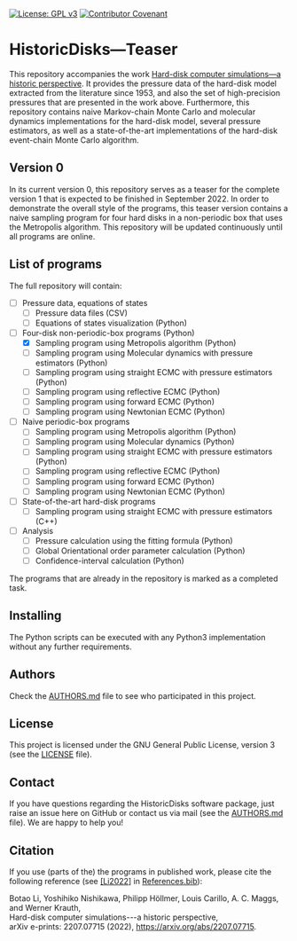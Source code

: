 [![License: GPL v3](https://img.shields.io/badge/License-GPLv3-blue.svg)](LICENSE)
[![Contributor Covenant](https://img.shields.io/badge/Contributor%20Covenant-2.1-4baaaa.svg)](CODE_OF_CONDUCT.md)

# HistoricDisks&mdash;Teaser

This repository accompanies the work 
[Hard-disk computer simulations&mdash;a historic perspective](https://arxiv.org/abs/2207.07715). It provides the 
pressure data of the hard-disk model extracted from the literature since 1953, and also the set of high-precision 
pressures that are presented in the work above. Furthermore, this repository contains naive Markov-chain Monte Carlo 
and molecular dynamics implementations for the hard-disk model, several pressure estimators, as well as a 
state-of-the-art implementations of the hard-disk event-chain Monte Carlo algorithm.

## Version 0

In its current version 0, this repository serves as a teaser for the complete version 1 that is expected to be finished 
in September 2022. In order to demonstrate the overall style of the programs, this teaser version contains a naive 
sampling program for four hard disks in a non-periodic box that uses the Metropolis algorithm. This repository will
be updated continuously until all programs are online.

## List of programs
The full repository will contain:

- [ ] Pressure data, equations of states
   - [ ] Pressure data files (CSV)
   - [ ] Equations of states visualization (Python)

- [ ] Four-disk non-periodic-box programs (Python)
   - [x] Sampling program using Metropolis algorithm (Python)
   - [ ] Sampling program using Molecular dynamics with pressure estimators (Python)
   - [ ] Sampling program using straight ECMC with pressure estimators (Python)
   - [ ] Sampling program using reflective ECMC (Python)
   - [ ] Sampling program using forward ECMC (Python)
   - [ ] Sampling program using Newtonian ECMC (Python)
   
- [ ] Naive periodic-box programs
   - [ ] Sampling program using Metropolis algorithm (Python)
   - [ ] Sampling program using Molecular dynamics (Python)
   - [ ] Sampling program using straight ECMC with pressure estimators (Python)
   - [ ] Sampling program using reflective ECMC (Python)
   - [ ] Sampling program using forward ECMC (Python)
   - [ ] Sampling program using Newtonian ECMC (Python)

- [ ] State-of-the-art hard-disk programs
   - [ ] Sampling program using straight ECMC with pressure estimators (C++)

- [ ] Analysis
   - [ ] Pressure calculation using the fitting formula (Python)
   - [ ] Global Orientational order parameter calculation (Python)
   - [ ] Confidence-interval calculation (Python)

The programs that are already in the repository is marked as a completed task.

## Installing

The Python scripts can be executed with any Python3 implementation without any further requirements.

## Authors 
Check the [AUTHORS.md](AUTHORS.md) file to see who participated in this project.

## License

This project is licensed under the GNU General Public License, version 3 (see the [LICENSE](LICENSE) file).

## Contact

If you have questions regarding the HistoricDisks software package, just raise an issue here on GitHub or contact us via 
mail (see the [AUTHORS.md](AUTHORS.md) file). We are happy to help you!

## Citation

If you use (parts of the) the programs in published work, please cite the following reference (see
[[Li2022]](https://arxiv.org/abs/2207.07715) in [References.bib](References.bib)):

Botao Li, Yoshihiko Nishikawa, Philipp Höllmer, Louis Carillo, A. C. Maggs, and Werner Krauth,\
Hard-disk computer simulations---a historic perspective,\
arXiv e-prints: 2207.07715 (2022), https://arxiv.org/abs/2207.07715.
